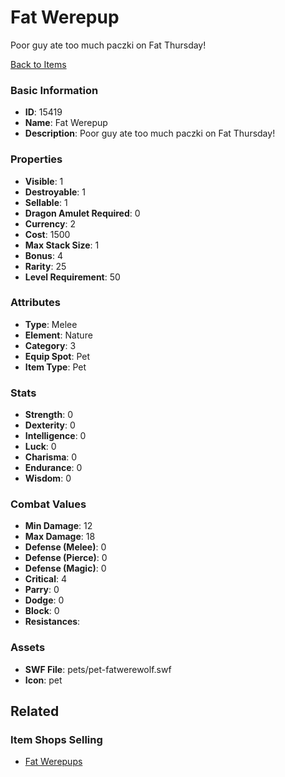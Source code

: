 # Fat Werepup

Poor guy ate too much paczki on Fat Thursday!

[Back to Items](../items.md)

### Basic Information

- **ID**: 15419
- **Name**: Fat Werepup
- **Description**: Poor guy ate too much paczki on Fat Thursday!

### Properties

- **Visible**: 1
- **Destroyable**: 1
- **Sellable**: 1
- **Dragon Amulet Required**: 0
- **Currency**: 2
- **Cost**: 1500
- **Max Stack Size**: 1
- **Bonus**: 4
- **Rarity**: 25
- **Level Requirement**: 50

### Attributes

- **Type**: Melee
- **Element**: Nature
- **Category**: 3
- **Equip Spot**: Pet
- **Item Type**: Pet

### Stats

- **Strength**: 0
- **Dexterity**: 0
- **Intelligence**: 0
- **Luck**: 0
- **Charisma**: 0
- **Endurance**: 0
- **Wisdom**: 0

### Combat Values

- **Min Damage**: 12
- **Max Damage**: 18
- **Defense (Melee)**: 0
- **Defense (Pierce)**: 0
- **Defense (Magic)**: 0
- **Critical**: 4
- **Parry**: 0
- **Dodge**: 0
- **Block**: 0
- **Resistances**: 

### Assets

- **SWF File**: pets/pet-fatwerewolf.swf
- **Icon**: pet

## Related

### Item Shops Selling

- [Fat Werepups](../item-shops/487-fat-werepups.md)

